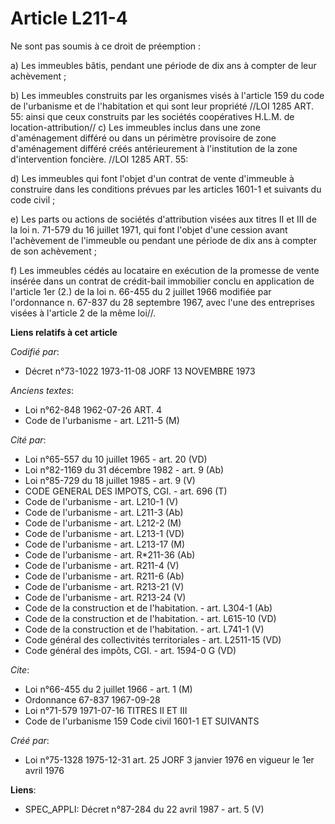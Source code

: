 # Article L211-4

Ne sont pas soumis à ce droit de préemption :

a) Les immeubles bâtis, pendant une période de dix ans à compter de leur achèvement ;

b) Les immeubles construits par les organismes visés à l'article 159 du code de l'urbanisme et de l'habitation et qui sont
leur propriété //LOI  1285 ART. 55: ainsi que ceux construits par les sociétés coopératives H.L.M. de location-attribution//
c) Les immeubles inclus dans une zone d'aménagement différé ou dans un périmètre provisoire de zone d'aménagement différé
créés antérieurement à l'institution de la zone d'intervention foncière. //LOI  1285 ART. 55:

d) Les immeubles qui font l'objet d'un contrat de vente d'immeuble à construire dans les conditions prévues par les articles
1601-1 et suivants du code civil ;

e) Les parts ou actions de sociétés d'attribution visées aux titres II et III de la loi n. 71-579 du 16 juillet 1971, qui
font l'objet d'une cession avant l'achèvement de l'immeuble ou pendant une période de dix ans à compter de son achèvement ;

f) Les immeubles cédés au locataire en exécution de la promesse de vente insérée dans un contrat de crédit-bail immobilier
conclu en application de l'article 1er (2.) de la loi n. 66-455 du 2 juillet 1966 modifiée par l'ordonnance n. 67-837 du 28
septembre 1967, avec l'une des entreprises visées à l'article 2 de la même loi//.

**Liens relatifs à cet article**

_Codifié par_:

  - Décret n°73-1022 1973-11-08 JORF 13 NOVEMBRE 1973

_Anciens textes_:

  - Loi n°62-848 1962-07-26 ART. 4
  - Code de l'urbanisme - art. L211-5 (M)

_Cité par_:

  - Loi n°65-557 du 10 juillet 1965 - art. 20 (VD)
  - Loi n°82-1169 du 31 décembre 1982 - art. 9 (Ab)
  - Loi n°85-729 du 18 juillet 1985 - art. 9 (V)
  - CODE GENERAL DES IMPOTS, CGI. - art. 696 (T)
  - Code de l'urbanisme - art. L210-1 (V)
  - Code de l'urbanisme - art. L211-3 (Ab)
  - Code de l'urbanisme - art. L212-2 (M)
  - Code de l'urbanisme - art. L213-1 (VD)
  - Code de l'urbanisme - art. L213-17 (M)
  - Code de l'urbanisme - art. R*211-36 (Ab)
  - Code de l'urbanisme - art. R211-4 (V)
  - Code de l'urbanisme - art. R211-6 (Ab)
  - Code de l'urbanisme - art. R213-21 (V)
  - Code de l'urbanisme - art. R213-24 (V)
  - Code de la construction et de l'habitation. - art. L304-1 (Ab)
  - Code de la construction et de l'habitation. - art. L615-10 (VD)
  - Code de la construction et de l'habitation. - art. L741-1 (V)
  - Code général des collectivités territoriales - art. L2511-15 (VD)
  - Code général des impôts, CGI. - art. 1594-0 G (VD)

_Cite_:

  - Loi n°66-455 du 2 juillet 1966 - art. 1 (M)
  - Ordonnance 67-837 1967-09-28
  - Loi n°71-579 1971-07-16 TITRES II ET III
  - Code de l'urbanisme 159 Code civil 1601-1 ET SUIVANTS

_Créé par_:

  - Loi n°75-1328 1975-12-31 art. 25 JORF 3 janvier 1976 en vigueur le 1er avril 1976

**Liens**:

  - SPEC_APPLI: Décret n°87-284 du 22 avril 1987 - art. 5 (V)

